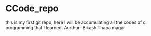 # CCode_repo
this is my first git repo, here I will be accumulating all the codes of c programming that I learned. 
<be> 
Aurthur- Bikash Thapa magar 
